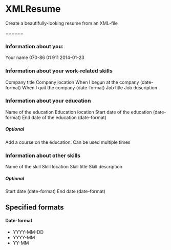 XMLResume
=========

Create a beautifully-looking resume from an XML-file

======

### Information about you:
<name>Your name</name>
<phonenumber>070-86 01 911</phonenumber>
<lastUpdated>2014-01-23</lastUpdated>

### Information about your work-related skills
<companyTitle>Company title</companyTitle>
<companyLocation>Company location</companyLocation>
<startDate>When I begun at the company (date-format)</startDate>
<endDate>When I quit the company (date-format)</endDate>
<jobTitle>Job title</jobTitle>
<jobDescription>Job description</jobDescription>

### Information about your education
<educationName>Name of the education</educationName>
<educationLocation>Education location</educationLocation>
<educationStart>Start date of the education (date-format)</educationStart>
<educationEnd>End date of the education (date-format)</educationEnd>
##### Optional
<educationCourse>Add a course on the education. Can be used multiple times</educationCourse>

### Information about other skills
<skillName>Name of the skill</skillName>
<skillLocation>Skill location</skillLocation>
<skillTitle>Skill title</skillTitle>
<skillDescription>Skill description</skillDescription>

##### Optional
<skillStart>Start date (date-format)</skillStart>
<skillEnd>End date (date-format)</skillEnd>

## Specified formats
#### Date-format
* YYYY-MM-DD
* YYYY-MM
* YY-MM